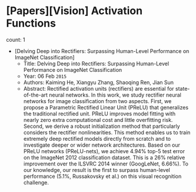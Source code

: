 # [Papers][Vision] Activation Functions

count: 1

* [Delving Deep into Rectifiers: Surpassing Human-Level Performance on ImageNet Classification]
    * Title: Delving Deep into Rectifiers: Surpassing Human-Level Performance on ImageNet Classification
    * Year: 06 Feb `2015`
    * Authors: Kaiming He, Xiangyu Zhang, Shaoqing Ren, Jian Sun
    * Abstract: Rectified activation units (rectifiers) are essential for state-of-the-art neural networks. In this work, we study rectifier neural networks for image classification from two aspects. First, we propose a Parametric Rectified Linear Unit (PReLU) that generalizes the traditional rectified unit. PReLU improves model fitting with nearly zero extra computational cost and little overfitting risk. Second, we derive a robust initialization method that particularly considers the rectifier nonlinearities. This method enables us to train extremely deep rectified models directly from scratch and to investigate deeper or wider network architectures. Based on our PReLU networks (PReLU-nets), we achieve 4.94% top-5 test error on the ImageNet 2012 classification dataset. This is a 26% relative improvement over the ILSVRC 2014 winner (GoogLeNet, 6.66%). To our knowledge, our result is the first to surpass human-level performance (5.1%, Russakovsky et al.) on this visual recognition challenge.
